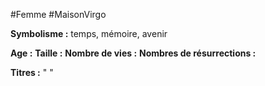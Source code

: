 #Femme #MaisonVirgo

**Symbolisme :** temps, mémoire, avenir

**Age :**
**Taille :**
**Nombre de vies :**
**Nombres de résurrections :**

**Titres :** 
"
"


